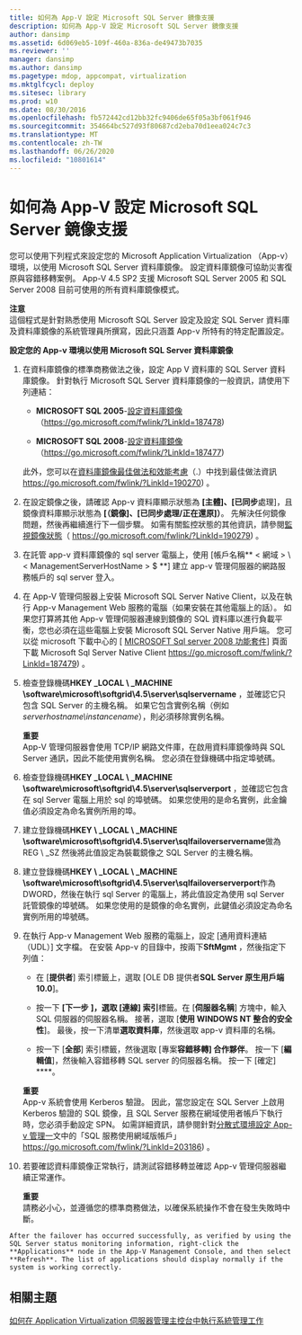 ```yaml
---
title: 如何為 App-V 設定 Microsoft SQL Server 鏡像支援
description: 如何為 App-V 設定 Microsoft SQL Server 鏡像支援
author: dansimp
ms.assetid: 6d069eb5-109f-460a-836a-de49473b7035
ms.reviewer: ''
manager: dansimp
ms.author: dansimp
ms.pagetype: mdop, appcompat, virtualization
ms.mktglfcycl: deploy
ms.sitesec: library
ms.prod: w10
ms.date: 08/30/2016
ms.openlocfilehash: fb572442cd12bb32fc9406de65f05a3bf061f946
ms.sourcegitcommit: 354664bc527d93f80687cd2eba70d1eea024c7c3
ms.translationtype: MT
ms.contentlocale: zh-TW
ms.lasthandoff: 06/26/2020
ms.locfileid: "10801614"
---
```

# 如何為 App-V 設定 Microsoft SQL Server 鏡像支援


您可以使用下列程式來設定您的 Microsoft Application Virtualization （App-v）環境，以使用 Microsoft SQL Server 資料庫鏡像。 設定資料庫鏡像可協助災害復原與容錯移轉案例。 App-V 4.5 SP2 支援 Microsoft SQL Server 2005 和 SQL Server 2008 目前可使用的所有資料庫鏡像模式。

**注意**  
這個程式是針對熟悉使用 Microsoft SQL Server 設定及設定 SQL Server 資料庫及資料庫鏡像的系統管理員所撰寫，因此只涵蓋 App-v 所特有的特定配置設定。



**設定您的 App-v 環境以使用 Microsoft SQL Server 資料庫鏡像**

1.  在資料庫鏡像的標準商務做法之後，設定 App V 資料庫的 SQL Server 資料庫鏡像。 針對執行 Microsoft SQL Server 資料庫鏡像的一般資訊，請使用下列連結：

    -   **MICROSOFT SQL 2005**-[設定資料庫鏡像](https://go.microsoft.com/fwlink/?LinkId=187478)（https://go.microsoft.com/fwlink/?LinkId=187478)

    -   **MICROSOFT SQL 2008**-[設定資料庫鏡像](https://go.microsoft.com/fwlink/?LinkId=187477)（https://go.microsoft.com/fwlink/?LinkId=187477)

    此外，您可以在[資料庫鏡像最佳做法和效能考慮](https://go.microsoft.com/fwlink/?LinkId=190270)（.）中找到最佳做法資訊 https://go.microsoft.com/fwlink/?LinkId=190270) 。

2.  在設定鏡像之後，請確認 App-v 資料庫顯示狀態為 **[主體]、[已同步**處理]，且鏡像資料庫顯示狀態為 **[（鏡像]、[已同步處理/正在還原]）**。 先解決任何鏡像問題，然後再繼續進行下一個步驟。 如需有關監控狀態的其他資訊，請參閱[監視鏡像狀態](https://go.microsoft.com/fwlink/?LinkId=190279)（ https://go.microsoft.com/fwlink/?LinkId=190279) 。

3.  在託管 app-v 資料庫鏡像的 sql server 電腦上，使用 [帳戶名稱** &lt; 網域 &gt; \\ &lt; ManagementServerHostName &gt; $ **] 建立 app-v 管理伺服器的網路服務帳戶的 sql server 登入。

4.  在 App-V 管理伺服器上安裝 Microsoft SQL Server Native Client，以及在執行 App-v Management Web 服務的電腦（如果安裝在其他電腦上的話）。 如果您打算將其他 App-v 管理伺服器連線到鏡像的 SQL 資料庫以進行負載平衡，您也必須在這些電腦上安裝 Microsoft SQL Server Native 用戶端。 您可以從 microsoft 下載中心的 [ [MICROSOFT Sql server 2008 功能套件](https://go.microsoft.com/fwlink/?LinkId=187479)] 頁面下載 Microsoft Sql Server Native Client https://go.microsoft.com/fwlink/?LinkId=187479) 。

5.  檢查登錄機碼**HKEY _LOCAL \ _MACHINE \\software\\microsoft\\softgrid\\4.5\\server\\sqlservername** ，並確認它只包含 SQL Server 的主機名稱。 如果它包含實例名稱（例如*serverhostname\\instancename*），則必須移除實例名稱。

    **重要**  
    App-V 管理伺服器會使用 TCP/IP 網路文件庫，在啟用資料庫鏡像時與 SQL Server 通訊，因此不能使用實例名稱。 您必須在登錄機碼中指定埠號碼。



6.  檢查登錄機碼**HKEY _LOCAL \ _MACHINE \\software\\microsoft\\softgrid\\4.5\\server\\sqlserverport** ，並確認它包含在 sql Server 電腦上用於 sql 的埠號碼。 如果您使用的是命名實例，此金鑰值必須設定為命名實例所用的埠。

7.  建立登錄機碼**HKEY \ _LOCAL \ _MACHINE \\software\\microsoft\\softgrid\\4.5\\server\\sqlfailoverservername**做為 REG \ _SZ 然後將此值設定為裝載鏡像之 SQL Server 的主機名稱。

8.  建立登錄機碼**HKEY \ _LOCAL \ _MACHINE \\software\\microsoft\\softgrid\\4.5\\server\\sqlfailoverserverport**作為 DWORD，然後在執行 sql Server 的電腦上，將此值設定為使用 sql Server 託管鏡像的埠號碼。 如果您使用的是鏡像的命名實例，此鍵值必須設定為命名實例所用的埠號碼。

9.  在執行 App-v Management Web 服務的電腦上，設定 [通用資料連結（UDL）] 文字檔。 在安裝 App-v 的目錄中，按兩下**SftMgmt** ，然後指定下列值：

    -   在 [**提供者**] 索引標籤上，選取 [OLE DB 提供者**SQL Server 原生用戶端 10.0**]。

    -   按一下 **[下一步** **]，選取 [連線] 索引**標籤。在 [**伺服器名稱**] 方塊中，輸入 SQL 伺服器的伺服器名稱。 接著，選取 [**使用 WINDOWS NT 整合的安全性**]。 最後，按一下清單**選取資料庫**，然後選取 app-v 資料庫的名稱。

    -   按一下 [**全部**] 索引標籤，然後選取 [專案**容錯移轉] 合作夥伴**。 按一下 [**編輯值**]，然後輸入容錯移轉 SQL server 的伺服器名稱。 按一下 \[確定\] ****。

    **重要**  
    App-v 系統會使用 Kerberos 驗證。 因此，當您設定在 SQL Server 上啟用 Kerberos 驗證的 SQL 鏡像，且 SQL Server 服務在網域使用者帳戶下執行時，您必須手動設定 SPN。 如需詳細資訊，請參閱針對[分散式環境設定 App-v 管理一](https://go.microsoft.com/fwlink/?LinkId=203186)文中的「SQL 服務使用網域版帳戶」 https://go.microsoft.com/fwlink/?LinkId=203186) 。



10. 若要確認資料庫鏡像正常執行，請測試容錯移轉並確認 App-v 管理伺服器繼續正常運作。

    **重要**  
    請務必小心，並遵循您的標準商務做法，以確保系統操作不會在發生失敗時中斷。



~~~
After the failover has occurred successfully, as verified by using the SQL Server status monitoring information, right-click the **Applications** node in the App-V Management Console, and then select **Refresh**. The list of applications should display normally if the system is working correctly.
~~~

## 相關主題


[如何在 Application Virtualization 伺服器管理主控台中執行系統管理工作](how-to-perform-administrative-tasks-in-the-application-virtualization-server-management-console.md)









